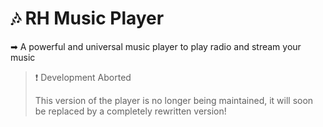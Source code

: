 # 🎶 RH Music Player

➡ A powerful and universal music player to play radio and stream your music

> ❗ Development Aborted
>
> This version of the player is no longer being maintained, it will soon be replaced by a completely rewritten version!